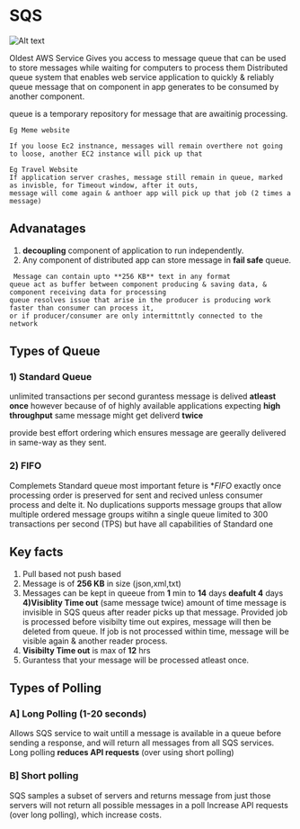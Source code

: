 # SQS

 ![Alt text](http://docs.aws.amazon.com/autoscaling/latest/userguide/images/sqs-as-workflow-diagram.png "SQA")

Oldest AWS Service
Gives you access to message queue that can be used to store messages while waiting for computers to process them
Distributed queue system that enables web service application to quickly & reliably queue message that on 
component in app generates to be consumed by another component.

queue is a temporary repository for message that are awaitinig processing.

```
Eg Meme website

If you loose Ec2 instnance, messages will remain overthere not going to loose, another EC2 instance will pick up that
```

```
Eg Travel Website
If application server crashes, message still remain in queue, marked as invisble, for Timeout window, after it outs, 
message will come again & anthoer app will pick up that job (2 times a message)
```

## Advanatages

1) **decoupling** component of application to run independently.
2) Any component of distributed app can store message in **fail safe** queue.

```
 Message can contain upto **256 KB** text in any format
queue act as buffer between component producing & saving data, & component receiving data for processing
queue resolves issue that arise in the producer is producing work faster than consumer can process it, 
or if producer/consumer are only intermittntly connected to the network
```

## Types of Queue

### 1) Standard Queue

unlimited transactions per second
gurantess message is delived **atleast once** 
however because of of highly available applications expecting **high throughput** same message might get 
deliverd **twice**

provide best effort ordering which ensures message are geerally delivered in same-way as they sent.

### 2) FIFO

Complemets Standard queue
most important feture is **FIFO* exactly once processing
order is preserved for sent and recived unless consumer process and delte it.
No duplications
supports message groups that allow multiple ordered message groups witihn a single queue 
limited to 300 transactions per second (TPS)
but have all capabilities of Standard one


## Key facts

1) Pull based not push based
2) Message is of **256 KB** in size (json,xml,txt)
3) Messages can be kept in queeue from **1** min to **14** days
**deafult 4** days
**4)Visiblity Time out** (same message twice) amount of time message is invisible in SQS queus after reader 
picks up that message. Provided job is processed before visibilty time out expires, message will then
be deleted from queue.
If job is not processed within time, message will be visible again & another reader process.
5) **Visibilty Time out** is max of **12** hrs
6) Gurantess that your message will be processed atleast once.

## Types of Polling

### A] Long Polling (1-20 seconds)
Allows SQS service to wait untill a message is available in a queue before sending a response, and will return 
all messages from all SQS services.
Long polling **reduces API requests** (over using short polling)

### B] Short polling
SQS samples a subset of servers and returns message from just those servers
will not return all possible messages in a poll
Increase API requests (over long polling), which increase costs.
